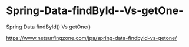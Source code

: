 # Spring-Data-findById--Vs-getOne-
Spring Data findById() Vs getOne()

https://www.netsurfingzone.com/jpa/spring-data-findbyid-vs-getone/
